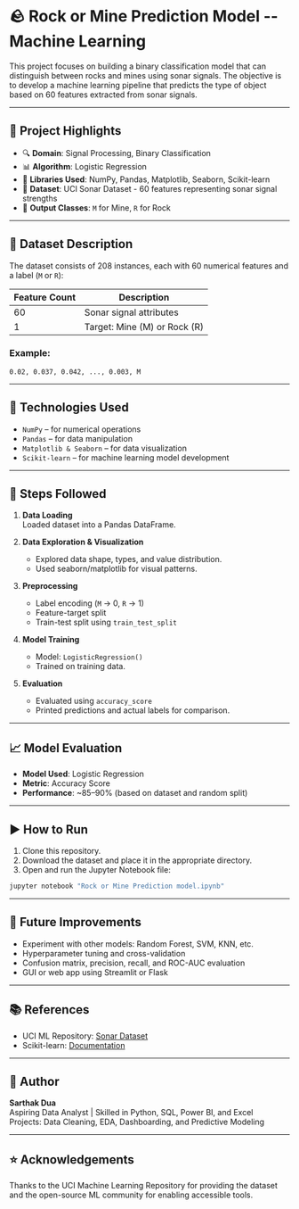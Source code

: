 
# 🪨 Rock or Mine Prediction Model -- Machine Learning

This project focuses on building a binary classification model that can distinguish between rocks and mines using sonar signals. The objective is to develop a machine learning pipeline that predicts the type of object based on 60 features extracted from sonar signals.

---

## 📌 Project Highlights

- 🔍 **Domain**: Signal Processing, Binary Classification
- 📊 **Algorithm**: Logistic Regression
- 🧠 **Libraries Used**: NumPy, Pandas, Matplotlib, Seaborn, Scikit-learn
- 📁 **Dataset**: UCI Sonar Dataset - 60 features representing sonar signal strengths
- 🏁 **Output Classes**: `M` for Mine, `R` for Rock

---

## 📂 Dataset Description

The dataset consists of 208 instances, each with 60 numerical features and a label (`M` or `R`):

| Feature Count | Description                 |
|---------------|-----------------------------|
| 60            | Sonar signal attributes     |
| 1             | Target: Mine (M) or Rock (R)|

### Example:
```plaintext
0.02, 0.037, 0.042, ..., 0.003, M
```

---

## 🔧 Technologies Used

- `NumPy` – for numerical operations
- `Pandas` – for data manipulation
- `Matplotlib & Seaborn` – for data visualization
- `Scikit-learn` – for machine learning model development

---

## 🧪 Steps Followed

1. **Data Loading**  
   Loaded dataset into a Pandas DataFrame.

2. **Data Exploration & Visualization**  
   - Explored data shape, types, and value distribution.
   - Used seaborn/matplotlib for visual patterns.

3. **Preprocessing**  
   - Label encoding (`M` → 0, `R` → 1)
   - Feature-target split
   - Train-test split using `train_test_split`

4. **Model Training**  
   - Model: `LogisticRegression()`
   - Trained on training data.

5. **Evaluation**  
   - Evaluated using `accuracy_score`
   - Printed predictions and actual labels for comparison.

---

## 📈 Model Evaluation

- **Model Used**: Logistic Regression
- **Metric**: Accuracy Score
- **Performance**: ~85–90% (based on dataset and random split)

---

## ▶️ How to Run

1. Clone this repository.
2. Download the dataset and place it in the appropriate directory.
3. Open and run the Jupyter Notebook file:
```bash
jupyter notebook "Rock or Mine Prediction model.ipynb"
```

---

## 🚀 Future Improvements

- Experiment with other models: Random Forest, SVM, KNN, etc.
- Hyperparameter tuning and cross-validation
- Confusion matrix, precision, recall, and ROC-AUC evaluation
- GUI or web app using Streamlit or Flask

---

## 📚 References

- UCI ML Repository: [Sonar Dataset](https://archive.ics.uci.edu/ml/datasets/connectionist+bench+(sonar,+mines+vs.+rocks))
- Scikit-learn: [Documentation](https://scikit-learn.org/stable/)

---

## 👤 Author

**Sarthak Dua**  
Aspiring Data Analyst | Skilled in Python, SQL, Power BI, and Excel  
Projects: Data Cleaning, EDA, Dashboarding, and Predictive Modeling

---

## ⭐ Acknowledgements

Thanks to the UCI Machine Learning Repository for providing the dataset and the open-source ML community for enabling accessible tools.

